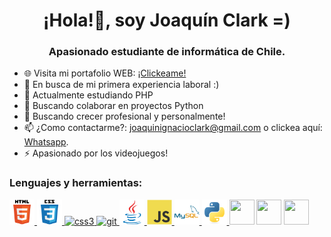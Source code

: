 <h1 align="center">¡Hola!👋, soy Joaquín Clark =)</h1>
<h3 align="center">Apasionado estudiante de informática de Chile.</h3>

- 🌐 Visita mi portafolio WEB: <a href="https://jignacioc.pythonanywhere.com/">¡Clickeame!</a>
- 🔭 En busca de mi primera experiencia laboral :)
- 🌱 Actualmente estudiando PHP
- 👯 Buscando colaborar en proyectos Python
- 🤔 Buscando crecer profesional y personalmente!
- 📫 ¿Como contactarme?: joaquinignacioclark@gmail.com o clickea aquí: <a href="https://wa.me/+56948813772">Whatsapp</a>.
- ⚡ Apasionado por los videojuegos!
  
<h3 align="left">Lenguajes y herramientas: </h3>
<p align="left"> <a href="https://www.w3.org/html/" target="_blank" rel="noreferrer"> <img src="https://raw.githubusercontent.com/devicons/devicon/master/icons/html5/html5-original-wordmark.svg" alt="html5" width="40" height="40"/> </a> <a href="https://www.w3schools.com/css/" target="_blank" rel="noreferrer"> <img src="https://raw.githubusercontent.com/devicons/devicon/master/icons/css3/css3-original-wordmark.svg" alt="css3" width="40" height="40"/> </a> <a href="[https://www.w3schools.com/css/](https://getbootstrap.com/)" target="_blank" rel="noreferrer"> <img src="https://obscureproblemsandgotchas.com/wp-content/uploads/2018/06/bootstrap-stack-e1530246058846.png" alt="css3" width="40" height="40"/> </a> <a href="https://git-scm.com/" target="_blank" rel="noreferrer"> <img src="https://www.vectorlogo.zone/logos/git-scm/git-scm-icon.svg" alt="git" width="40" height="40"/> </a> <a href="https://www.java.com" target="_blank" rel="noreferrer"> <img src="https://raw.githubusercontent.com/devicons/devicon/master/icons/java/java-original.svg" alt="java" width="40" height="40"/> </a> <a href="https://developer.mozilla.org/en-US/docs/Web/JavaScript" target="_blank" rel="noreferrer"> <img src="https://raw.githubusercontent.com/devicons/devicon/master/icons/javascript/javascript-original.svg" alt="javascript" width="40" height="40"/> </a> <a href="https://www.mysql.com/" target="_blank" rel="noreferrer"> <img src="https://raw.githubusercontent.com/devicons/devicon/master/icons/mysql/mysql-original-wordmark.svg" alt="mysql" width="40" height="40"/> </a> <a href="https://www.python.org" target="_blank" rel="noreferrer"> <img src="https://raw.githubusercontent.com/devicons/devicon/master/icons/python/python-original.svg" alt="python" width="40" height="40"/> </a> <a href="https://www.oracle.com/cl/database/technologies/appdev/sqldeveloper-landing.html"><img src="https://www.freeiconspng.com/thumbs/sql-server-icon-png/sql-server-icon-png-28.png" alt="" width="40" height="40"></a> <a href="https://www.djangoproject.com/"><img src="https://icon-library.com/images/django-icon/django-icon-0.jpg" alt="" class="img" width="40" height="40"></a> <a href="https://ionicframework.com/"><img src="https://victorpastor.com/wp-content/uploads/2020/11/logo.png" alt="" width="40" height="40"></a>




